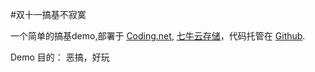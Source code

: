 #双十一搞基不寂寞

一个简单的搞基demo,部署于 [Coding.net](coding.net), [七牛云存储](www.qiniu.com)，代码托管在 [Github](github).

Demo 目的： 恶搞，好玩


